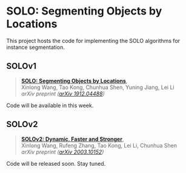 # SOLO: Segmenting Objects by Locations

This project hosts the code for implementing the SOLO algorithms for instance segmentation.

## SOLOv1

> [**SOLO: Segmenting Objects by Locations**](https://arxiv.org/abs/1912.04488),            
> Xinlong Wang, Tao Kong, Chunhua Shen, Yuning Jiang, Lei Li        
> *arXiv preprint ([arXiv 1912.04488](https://arxiv.org/abs/1912.04488))*   

Code will be available in this week.


## SOLOv2

> [**SOLOv2: Dynamic, Faster and Stronger**](https://arxiv.org/abs/2003.10152),            
> Xinlong Wang, Rufeng Zhang, Tao Kong, Lei Li, Chunhua Shen        
> *arXiv preprint ([arXiv 2003.10152](https://arxiv.org/abs/2003.10152))*  

Code will be released soon. Stay tuned.
